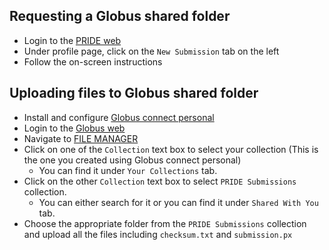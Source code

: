 ## Requesting a Globus shared folder
* Login to the [PRIDE web](https://www.ebi.ac.uk/pride/login)
* Under profile page, click on the `New Submission` tab on the left 
* Follow the on-screen instructions

## Uploading files to Globus shared folder
* Install and configure [Globus connect personal](https://docs.globus.org/globus-connect-personal/install/)
* Login to the [Globus web](https://www.globus.org/)
* Navigate to [FILE MANAGER](https://app.globus.org/file-manager)
* Click on one of the `Collection` text box to select your collection (This is the one you created using Globus connect personal)
    * You can find it under `Your Collections` tab.
* Click on the other `Collection` text box to select `PRIDE Submissions` collection.
  * You can either search for it or you can find it under `Shared With You` tab.
* Choose the appropriate folder from the `PRIDE Submissions` collection and upload all the files including `checksum.txt` and `submission.px`

  
                